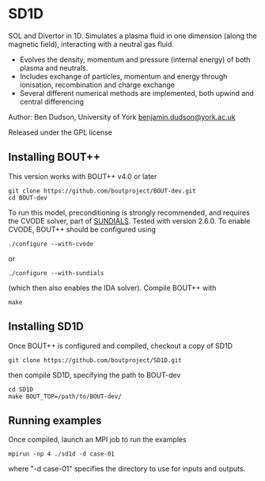 
SD1D
====

SOL and Divertor in 1D. Simulates a plasma fluid in one dimension (along the magnetic field), interacting with a neutral gas fluid. 

* Evolves the density, momentum and pressure (internal energy) of both plasma and neutrals. 
* Includes exchange of particles, momentum and energy through ionisation, recombination and charge exchange
* Several different numerical methods are implemented, both upwind and central differencing

Author: Ben Dudson, University of York <benjamin.dudson@york.ac.uk>

Released under the GPL license

Installing BOUT++
-----------------

This version works with BOUT++ v4.0 or later

    git clone https://github.com/boutproject/BOUT-dev.git
    cd BOUT-dev

To run this model, preconditioning is strongly recommended, and requires the CVODE solver, part of [SUNDIALS](http://computation.llnl.gov/projects/sundials).
Tested with version 2.6.0. To enable CVODE, BOUT++ should be configured using

    ./configure --with-cvode

or

    ./configure --with-sundials

(which then also enables the IDA solver). Compile BOUT++ with

    make

Installing SD1D
---------------

Once BOUT++ is configured and compiled,  checkout a copy of SD1D

    git clone https://github.com/boutproject/SD1D.git

then compile SD1D, specifying the path to BOUT-dev

    cd SD1D
    make BOUT_TOP=/path/to/BOUT-dev/

Running examples
----------------

Once compiled, launch an MPI job to run the examples

    mpirun -np 4 ./sd1d -d case-01

where "-d case-01" specifies the directory to use for inputs and outputs.


